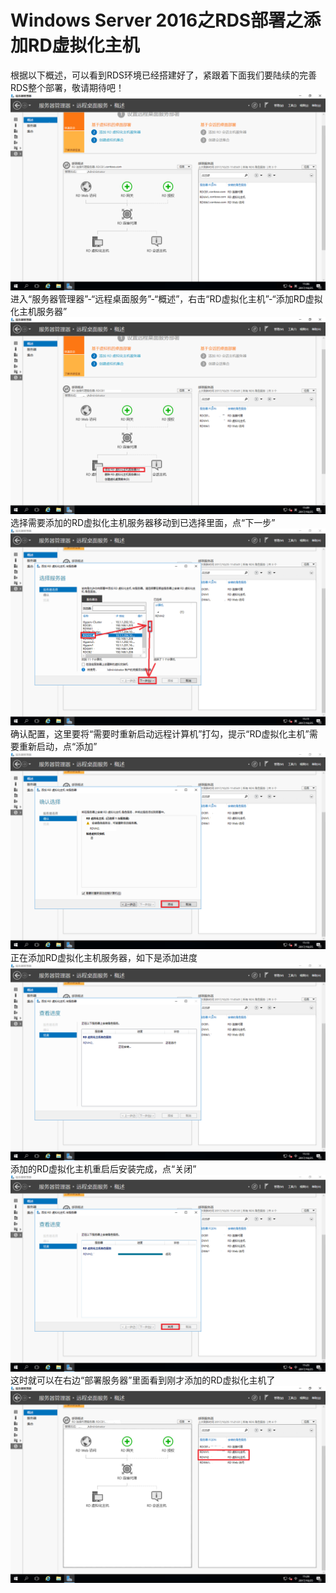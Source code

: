 # Windows Server 2016之RDS部署之添加RD虚拟化主机

根据以下概述，可以看到RDS环境已经搭建好了，紧跟着下面我们要陆续的完善RDS整个部署，敬请期待吧！
![](./../../IMGS/RDS/RDS-Deployment-VirtualDesktop-17.png)
进入“服务器管理器”-“远程桌面服务”-“概述”，右击“RD虚拟化主机”-“添加RD虚拟化主机服务器”
![](./../../IMGS/RDS/RDS-Deployment-VirtualDesktop-Add-18.png)
选择需要添加的RD虚拟化主机服务器移动到已选择里面，点“下一步”
![](./../../IMGS/RDS/RDS-Deployment-VirtualDesktop-Add-19.png)
确认配置，这里要将“需要时重新启动远程计算机”打勾，提示“RD虚拟化主机”需要重新启动，点“添加”
![](./../../IMGS/RDS/RDS-Deployment-VirtualDesktop-Add-20.png)
正在添加RD虚拟化主机服务器，如下是添加进度
![](./../../IMGS/RDS/RDS-Deployment-VirtualDesktop-Add-21.png)
添加的RD虚拟化主机重启后安装完成，点“关闭”
![](./../../IMGS/RDS/RDS-Deployment-VirtualDesktop-Add-22.png)
这时就可以在右边“部署服务器”里面看到刚才添加的RD虚拟化主机了
![](./../../IMGS/RDS/RDS-Deployment-VirtualDesktop-Add-23.png)